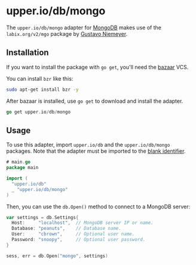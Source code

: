 # upper.io/db/mongo

The `upper.io/db/mongo` adapter for [MongoDB][3] makes use of the
`labix.org/v2/mgo` package by [Gustavo Niemeyer][1].

## Installation

If you want to install the package with `go get`, you'll need the [bazaar][2]
VCS.

You can install `bzr` like this:

```sh
sudo apt-get install bzr -y
```

After bazaar is installed, use `go get` to download and install the adapter.

```go
go get upper.io/db/mongo
```

## Usage

To use this adapter, import `upper.io/db` and the `upper.io/db/mongo` packages.
Note that the adapter must be imported to the [blank identifier][2].

```go
# main.go
package main

import (
  "upper.io/db"
  _ "upper.io/db/mongo"
)
```

Then, you can use the `db.Open()` method to connect to a MongoDB server:

```go
var settings = db.Settings{
  Host:     "localhost",  // MongoDB server IP or name.
  Database: "peanuts",    // Database name.
  User:     "cbrown",     // Optional user name.
  Password: "snoopy",     // Optional user password.
}

sess, err = db.Open("mongo", settings)
```

[1]: http://labix.org/v2/mgo
[2]: http://bazaar.canonical.com/en/
[3]: http://www.mongodb.org/

